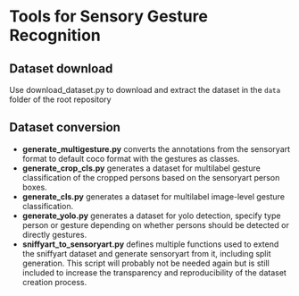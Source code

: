 # Tools for Sensory Gesture Recognition

## Dataset download
Use download_dataset.py to download and extract the dataset in the `data` folder of the root repository

## Dataset conversion
- **generate_multigesture.py** converts the annotations from the sensoryart format to default coco format with the gestures as classes.
- **generate_crop_cls.py** generates a dataset for multilabel gesture classification of the cropped persons based on the sensoryart person boxes.
- **generate_cls.py** generates a dataset for multilabel image-level gesture classification.
- **generate_yolo.py** generates a dataset for yolo detection, specify type person or gesture depending on whether persons should be detected or directly gestures.
- **sniffyart_to_sensoryart.py** defines multiple functions used to extend the sniffyart dataset and generate sensoryart from it, including split generation. This script will probably not be needed again but is still included to increase the transparency and reproducibility of the dataset creation process.